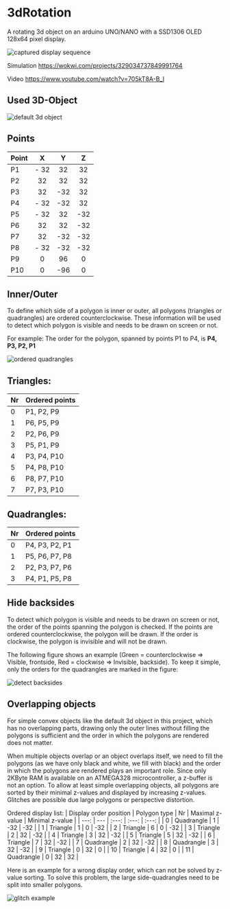# 3dRotation
A rotating 3d object on an arduino UNO/NANO with a SSD1306 OLED 128x64 pixel display.

![captured display sequence](/assets/images/Capture.gif) 

Simulation https://wokwi.com/projects/329034737849991764

Video https://www.youtube.com/watch?v=705kT8A-B_I

## Used 3D-Object
![default 3d object](/assets/images/3dObject.svg)

## Points
| Point | X | Y | Z |
| --- | :---: | :---: | :---: |
| P1 | - 32 | 32 | 32 |
| P2 | 32 | 32 | 32 |
| P3 | 32 | -32 | 32 |
| P4 | - 32 | -32 | 32 |
| P5 | - 32 | 32 | -32 |
| P6 | 32 | 32 | -32 |
| P7 | 32 | -32 | -32 |
| P8 | - 32 | -32 | -32 |
| P9 | 0 | 96 | 0 |
| P10 | 0 | -96 | 0 |

## Inner/Outer
To define which side of a polygon is inner or outer, all polygons (triangles or quadrangles) are ordered counterclockwise. These information will be used to detect which polygon is visible and needs to be drawn on screen or not. 

For example: The order for the polygon, spanned by points P1 to P4, is **P4, P3, P2, P1**

![ordered quadrangles](/assets/images/OrderedQuadrangle.svg)

## Triangles:
| Nr | Ordered points |
| --- | --- |
| 0 | P1, P2, P9 |
| 1 | P6, P5, P9 |
| 2 | P2, P6, P9 |
| 3 | P5, P1, P9 |
| 4 | P3, P4, P10 |
| 5 | P4, P8, P10 |
| 6 | P8, P7, P10 |
| 7 | P7, P3, P10 |

## Quadrangles:
| Nr | Ordered points |
| --- | --- |
| 0 | P4, P3, P2, P1 |
| 1 | P5, P6, P7, P8 |
| 2 | P2, P3, P7, P6 |
| 3 | P4, P1, P5, P8 |

## Hide backsides
To detect which polygon is visible and needs to be drawn on screen or not, the order of the points spanning the polygon is checked. If the points are ordered  counterclockwise, the polygon will be drawn. If the order is clockwise, the polygon is invisible and will not be drawn.

The following figure shows an example (Green = counterclockwise => Visible, frontside, Red = clockwise => Invisible, backside). To keep it simple, only the orders for the quadrangles are marked in the figure: 

![detect backsides](/assets/images/DetectBacksides.svg)

## Overlapping objects
For simple convex objects like the default 3d object in this project, which has no overlapping parts, drawing only the outer lines without filling the polygons is sufficient and the order in which the polygons are rendered does not matter.  

When multiple objects overlap or an object overlaps itself, we need to fill the polygons (as we have only black and white, we fill with black) and the order in which the polygons are rendered plays an important role. Since only 2KByte RAM is available on an ATMEGA328 microcontroller, a z-buffer is not an option. To allow at least simple overlapping objects, all polygons are sorted by their minimal z-values and displayed by increasing z-values. Glitches are possible due large polygons or perspective distortion.

Ordered display list:
| Display order position | Polygon type | Nr | Maximal z-value | Minimal z-value |
| ---: | --- | :---: | :---: | :---: |
| 0 | Quadrangle | 1 | -32 | -32 |
| 1 | Triangle | 1 | 0 | -32 |
| 2 | Triangle | 6 | 0 | -32 |
| 3 | Triangle | 2 | 32 | -32 |
| 4 | Triangle | 3 | 32 | -32 |
| 5 | Triangle | 5 | 32 | -32 |
| 6 | Triangle | 7 | 32 | -32 |
| 7 | Quadrangle | 2 | 32 | -32 |
| 8 | Quadrangle | 3 | 32 | -32 |
| 9 | Triangle | 0 | 32 | 0 |
| 10 | Triangle | 4 | 32 | 0 |
| 11 | Quadrangle | 0 | 32 | 32 |

Here is an example for a wrong display order, which can not be solved by z-value sorting. To solve this problem, the large side-quadrangles need to be split into smaller polygons.

![glitch example](/assets/images/glitch.png) 
